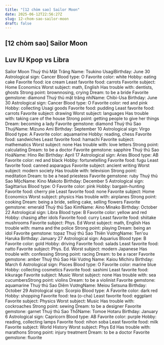 ```yaml
---
title: "[12 chòm sao] Sailor Moon"
date: 2025-06-12T22:56:27Z
slug: 12-chom-sao-sailor-moon
draft: false
---
```


## [12 chòm sao] Sailor Moon

## Luv IU Kpop vs Libra

Sailor Moon
     Thuỷ thủ Mặt Trăng
 Name: Tsukino UsagiBirthday: June 30
Astrological sign: Cancer
Blood type: O
Favorite color: white
Hobby: eating cake
Favorite food: ice cream
Least favorite food: carrots
Favorite subject: Home Economics
Worst subject: math, English
Has trouble with: dentists, ghosts
Strong point: brownnosing, crying
Dream: to be a bride
Favorite gemstone: diamond       Thuỷ thủ mặt trăng nhíName: Chibi-Usa
Birthday: June 30
Astrological sign: Cancer
Blood type: O
Favorite color: red and pink
Hobby: collecting Usagi goods
Favorite food: pudding
Least favorite food: carrots
Favorite subject: drawing
Worst subject: languages
Has trouble with: taking care of the house
Strong point: getting people to give her things
Dream: becoming a lady
Favorite gemstone: diamond        Thuỷ thủ Sao ThuỷName: Mizuno Ami
Birthday: September 10
Astrological sign: Virgo
Blood type: A
Favorite color: aquamarine
Hobby: reading, chess
Favorite food: sandwiches
Least favorite food: hamachi
Favorite subject: mathematics
Worst subject: none
Has trouble with: love letters
Strong point: calculating
Dream: to be a doctor
Favorite gemstone: sapphire        Thuỷ thủ Sao HoảName: Hino Rei
Birthday: April 17
Astrological sign: Aries
Blood type: AB
Favorite color: red and black
Hobby: fortunetelling
Favorite food: fugu
Least favorite food: canned asparagus
Favorite subject: ancient writing
Worst subject: modern society
Has trouble with: television
Strong point: meditation
Dream: to be a head priestess
Favorite gemstone: ruby       Thuỷ thủ Sao MộcName: Kino Makoto
Birthday: December 5
Astrological sign: Sagittarius
Blood type: O
Favorite color: pink
Hobby: bargain-hunting
Favorite food: cherry pie
Least favorite food: none
Favorite subject: Home Economics
Worst subject: physics
Has trouble with: airplanes
Strong point: cooking
Dream: being a bride, selling cake, selling flowers
Favorite gemstone: emerald       Thuỷ thủ Sao KimName: Aino Minako
Birthday: October 22
Astrological sign: Libra
Blood type: B
Favorite color: yellow and red
Hobby: chasing after idols
Favorite food: curry
Least favorite food: shiitake mushrooms
Favorite subject: Phys. Ed
Worst subject: math, English
Has trouble with: mama and the police
Strong point: playing
Dream: being an idol
Favorite gemstone: topaz       Thuỷ thủ Sao Thiên VươngName: Ten'ou Haruka
Birthday: January 27
Astrological sign: Aquarius
Blood type: B
Favorite color: gold
Hobby: driving
Favorite food: salads
Least favorite food: natto
Favorite subject: Phys. Ed.
Worst subject: modern Japanese
Has trouble with: confessing
Strong point: racing
Dream: to be a racer
Favorite gemstone: amber           Thuỷ thủ Sao Hải Vương   Name: Kaiou Michiru
Birthday: March 6
Astrological sign: Pisces
Blood type: O
Favorite color: marine blue
Hobby: collecting cosmetics
Favorite food: sashimi
Least favorite food: kikurage
Favorite subject: Music
Worst subject: none
Has trouble with: sea cucumbersStrong point: violins
Dream: to be a violinist
Favorite gemstone: aquamarine        Thuỷ thủ Sao Diêm VươngName: Meiou Setsuna
Birthday: October 29
Astrological sign: Scorpio
Blood type: A
Favorite color: dark red
Hobby: shopping
Favorite food: tea (o-cha)
Least favorite food: eggplant
Favorite subject: Physics
Worst subject: Music
Has trouble with: cockroaches
Strong point: sewing
Dream: to be a designer
Favorite gemstone: garnet       Thuỷ thủ Sao ThổName: Tomoe Hotaru
Birthday: January 6
Astrological sign: Capricorn
Blood type: AB
Favorite color: purple
Hobby: reading, collecting lamps
Favorite food: nihon soba
Least favorite food: milk
Favorite subject: World History
Worst subject: Phys Ed
Has trouble with: marathons
Strong point: injury treatment
Dream: to be a doctor
Favorite gemstone: fluorite